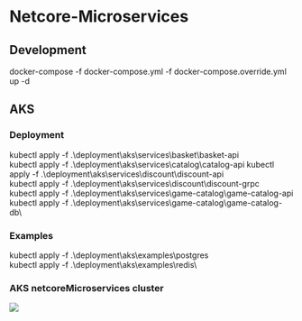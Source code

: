 # Netcore-Microservices

## Development

docker-compose -f docker-compose.yml -f docker-compose.override.yml up -d

## AKS

### Deployment

kubectl apply -f .\deployment\aks\services\basket\basket-api\
kubectl apply -f .\deployment\aks\services\catalog\catalog-api
kubectl apply -f .\deployment\aks\services\discount\discount-api\
kubectl apply -f .\deployment\aks\services\discount\discount-grpc\
kubectl apply -f .\deployment\aks\services\game-catalog\game-catalog-api\
kubectl apply -f .\deployment\aks\services\game-catalog\game-catalog-db\

### Examples
kubectl apply -f .\deployment\aks\examples\postgres\
kubectl apply -f .\deployment\aks\examples\redis\


### AKS netcoreMicroservices cluster

<img src="https://github.com/patrikduch/netcore-microservices/blob/master/azure/images/azure-eks.PNG?raw=true" />
